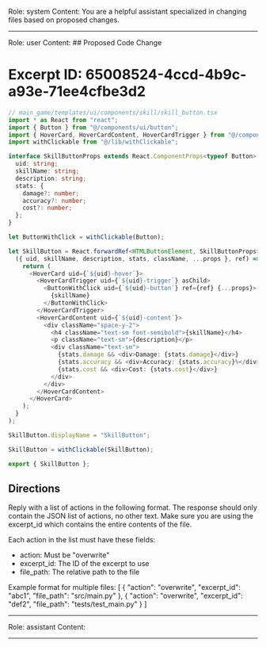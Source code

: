 Role: system
Content: You are a helpful assistant specialized in changing files based on proposed changes.
__________________
Role: user
Content: ## Proposed Code Change
# Excerpt ID: 65008524-4ccd-4b9c-a93e-71ee4cfbe3d2
```typescript
// main_game/templates/ui/components/skill/skill_button.tsx
import * as React from "react";
import { Button } from "@/components/ui/button";
import { HoverCard, HoverCardContent, HoverCardTrigger } from "@/components/ui/hover-card";
import withClickable from "@/lib/withClickable";

interface SkillButtonProps extends React.ComponentProps<typeof Button> {
  uid: string;
  skillName: string;
  description: string;
  stats: {
    damage?: number;
    accuracy?: number;
    cost?: number;
  };
}

let ButtonWithClick = withClickable(Button);

let SkillButton = React.forwardRef<HTMLButtonElement, SkillButtonProps>(
  ({ uid, skillName, description, stats, className, ...props }, ref) => {
    return (
      <HoverCard uid={`${uid}-hover`}>
        <HoverCardTrigger uid={`${uid}-trigger`} asChild>
          <ButtonWithClick uid={`${uid}-button`} ref={ref} {...props}>
            {skillName}
          </ButtonWithClick>
        </HoverCardTrigger>
        <HoverCardContent uid={`${uid}-content`}>
          <div className="space-y-2">
            <h4 className="text-sm font-semibold">{skillName}</h4>
            <p className="text-sm">{description}</p>
            <div className="text-sm">
              {stats.damage && <div>Damage: {stats.damage}</div>}
              {stats.accuracy && <div>Accuracy: {stats.accuracy}%</div>}
              {stats.cost && <div>Cost: {stats.cost}</div>}
            </div>
          </div>
        </HoverCardContent>
      </HoverCard>
    );
  }
);

SkillButton.displayName = "SkillButton";

SkillButton = withClickable(SkillButton);

export { SkillButton };
```

## Directions
Reply with a list of actions in the following format. The response should only contain the JSON list of actions, no other text.
Make sure you are using the excerpt_id which contains the entire contents of the file.

Each action in the list must have these fields:
- action: Must be "overwrite"
- excerpt_id: The ID of the excerpt to use
- file_path: The relative path to the file

Example format for multiple files:
[
    {
        "action": "overwrite",
        "excerpt_id": "abc1",
        "file_path": "src/main.py"
    },
    {
        "action": "overwrite",
        "excerpt_id": "def2",
        "file_path": "tests/test_main.py"
    }
]
__________________
Role: assistant
Content: 
__________________
